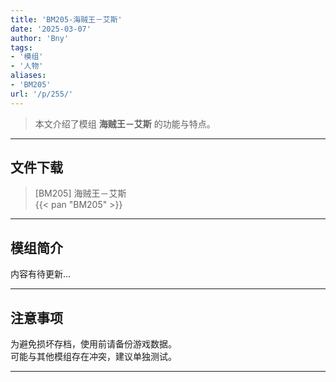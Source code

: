 ```yaml
---
title: 'BM205-海贼王－艾斯'
date: '2025-03-07'
author: 'Bny'
tags:
- '模组'
- '人物'
aliases:
- 'BM205'
url: '/p/255/'
---
```


> 本文介绍了模组 **海贼王－艾斯** 的功能与特点。

---

## 文件下载

> [BM205] 海贼王－艾斯  
{{< pan "BM205" >}}  

---

## 模组简介

>  
内容有待更新...  

---

## 注意事项

>  
为避免损坏存档，使用前请备份游戏数据。  
可能与其他模组存在冲突，建议单独测试。  

---

